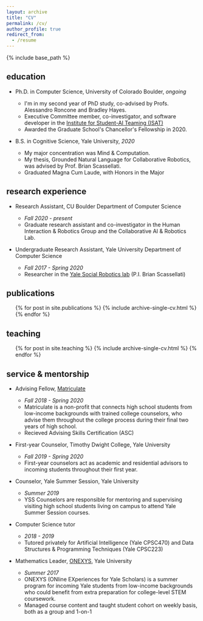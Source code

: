 ```yaml
---
layout: archive
title: "CV"
permalink: /cv/
author_profile: true
redirect_from:
  - /resume
---
```


{% include base_path %}

## education
- Ph.D. in Computer Science, University of Colorado Boulder, _ongoing_
  * I'm in my second year of PhD study, co-advised by Profs. Alessandro Roncone and Bradley Hayes. 
  * Executive Committee member, co-investigator, and software developer in the [Institute for Student-AI Teaming (ISAT)](https://outreach.colorado.edu/program/ai-institute-for-student-ai-teaming/) 
  * Awarded the Graduate School's Chancellor's Fellowship in 2020.

- B.S. in Cognitive Science, Yale University, _2020_
  * My major concentration was Mind & Computation. 
  * My thesis, Grounded Natural Language for Collaborative Robotics, was advised by Prof. Brian Scassellati.  
  * Graduated Magna Cum Laude, with Honors in the Major

## research experience
- Research Assistant, CU Boulder Department of Computer Science
  * _Fall 2020 - present_
  * Graduate research assistant and co-investigator in the Human Interaction & Robotics Group and the Collaborative AI & Robotics Lab.

- Undergraduate Research Assistant, Yale University Department of Computer Science
  * _Fall 2017 - Spring 2020_
  * Researcher in the [Yale Social Robotics lab](https://scazlab.yale.edu/) (P.I. Brian Scassellati)
  
## publications
  <ul>{% for post in site.publications %}
    {% include archive-single-cv.html %}
  {% endfor %}</ul>
  
<!-- Talks
======
  <ul>{% for post in site.talks %}
    {% include archive-single-talk-cv.html %}
  {% endfor %}</ul>
   -->

## teaching
  <ul>{% for post in site.teaching %}
    {% include archive-single-cv.html %}
  {% endfor %}</ul>

## service & mentorship
- Advising Fellow, [Matriculate](matriculate.org)
  * _Fall 2018 - Spring 2020_
  * Matriculate is a non-profit that connects high school students from low-income backgrounds with trained college counselors, who advise them throughout the college process during their final two years of high school.
  * Recieved Advising Skills Certification (ASC)

- First-year Counselor, Timothy Dwight College, Yale University
  * _Fall 2019 - Spring 2020_
  * First-year counselors act as academic and residential advisors to incoming students throughout their first year.

- Counselor, Yale Summer Session, Yale University
  * _Summer 2019_
  * YSS Counselors are responsible for mentoring and supervising visiting high school students living on campus to attend Yale Summer Session courses.

- Computer Science tutor
  * _2018 - 2019_
  * Tutored privately for Artificial Intelligence (Yale CPSC470) and Data Structures & Programming Techniques (Yale CPSC223)

- Mathematics Leader, [ONEXYS](onexys.yale.edu), Yale University
  * _Summer 2017_
  * ONEXYS (ONline EXperiences for Yale Scholars) is a summer program for incoming Yale students from low-income backgrounds who could benefit from extra preparation for college-level STEM coursework.
  * Managed course content and taught student cohort on weekly basis, both as a group and 1-on-1